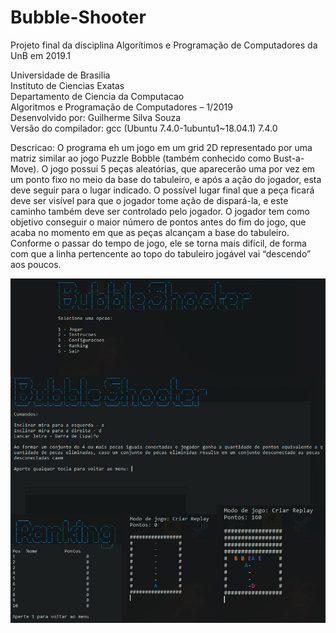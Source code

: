 # Bubble-Shooter
Projeto final da disciplina Algorítimos e Programação de Computadores da UnB em 2019.1

Universidade de Brasilia                                                                                        
Instituto de Ciencias Exatas                                                                                    
Departamento de Ciencia da Computacao                                                                                                                                                                                           
Algoritmos e Programação de Computadores – 1/2019                                                               
Desenvolvido por: Guilherme Silva Souza                                                                                       
Versão do compilador: gcc (Ubuntu 7.4.0-1ubuntu1~18.04.1) 7.4.0                                                 
                                                                                                               
Descricao: O programa eh um jogo em um grid 2D representado por uma matriz similar ao jogo Puzzle Bobble (também conhecido como Bust-a-Move). 
O jogo possui 5 peças aleatórias, que aparecerão uma por vez em um ponto fixo no meio da base do tabuleiro, e após a ação do jogador, 
esta deve seguir para o lugar indicado. O possível lugar final que a peça ficará deve ser visível para que o jogador tome ação de 
dispará-la, e este caminho também deve ser controlado pelo jogador. O jogador tem como objetivo conseguir o maior número de 
pontos antes do fim do jogo, que acaba no momento em que as peças alcançam a base do tabuleiro. Conforme o passar do tempo de jogo, ele
se torna mais difícil, de forma com que a linha pertencente ao topo do tabuleiro jogável vai “descendo” aos poucos.                                                                                                     

![img1](https://github.com/gss214/Puzzle-Bobble-C/blob/main/arte/bubble.png)
